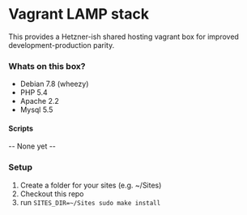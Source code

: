 # Vagrant LAMP stack

This provides a Hetzner-ish shared hosting vagrant box for
improved development-production parity.

### Whats on this box?

- Debian 7.8 (wheezy)
- PHP 5.4
- Apache 2.2
- Mysql 5.5

#### Scripts

-- None yet --

### Setup

1. Create a folder for your sites (e.g. ~/Sites)
2. Checkout this repo
3. run `SITES_DIR=~/Sites sudo make install`
